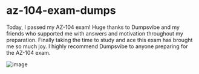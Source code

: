 # az-104-exam-dumps
Today, I passed my AZ-104 exam! Huge thanks to Dumpsvibe and my friends who supported me with answers and motivation throughout my preparation. Finally taking the time to study and ace this exam has brought me so much joy. I highly recommend Dumpsvibe to anyone preparing for the AZ-104 exam.

![image](https://github.com/user-attachments/assets/03301d69-412a-47c4-9ca1-4905167e41d2)
